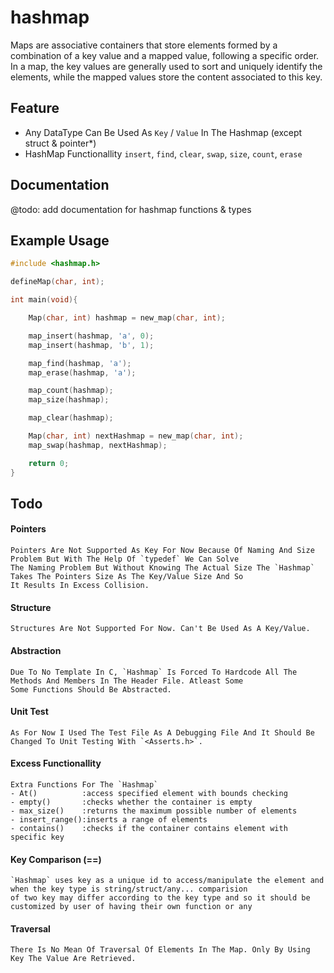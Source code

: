 # hashmap

Maps are associative containers that store elements formed by a combination of a key value and a mapped value, following a specific order. In a map, the key values are generally used to sort and uniquely identify the elements, while the mapped values store the content associated to this key.

## Feature
- Any DataType Can Be Used As `Key` / `Value` In The Hashmap (except struct & pointer*)
- HashMap Functionallity `insert`, `find`, `clear`, `swap`, `size`, `count`, `erase`

## Documentation
@todo:
    add documentation for hashmap functions & types

## Example Usage
```c
#include <hashmap.h>

defineMap(char, int);

int main(void){

    Map(char, int) hashmap = new_map(char, int);

    map_insert(hashmap, 'a', 0);
    map_insert(hashmap, 'b', 1);

    map_find(hashmap, 'a');
    map_erase(hashmap, 'a');

    map_count(hashmap);
    map_size(hashmap);

    map_clear(hashmap);

    Map(char, int) nextHashmap = new_map(char, int);
    map_swap(hashmap, nextHashmap);

    return 0;
}
```
## Todo
#### Pointers
    Pointers Are Not Supported As Key For Now Because Of Naming And Size Problem But With The Help Of `typedef` We Can Solve 
    The Naming Problem But Without Knowing The Actual Size The `Hashmap` Takes The Pointers Size As The Key/Value Size And So
    It Results In Excess Collision.
#### Structure
    Structures Are Not Supported For Now. Can't Be Used As A Key/Value.
#### Abstraction
    Due To No Template In C, `Hashmap` Is Forced To Hardcode All The Methods And Members In The Header File. Atleast Some    
    Some Functions Should Be Abstracted.
#### Unit Test
    As For Now I Used The Test File As A Debugging File And It Should Be Changed To Unit Testing With `<Asserts.h>`.
#### Excess Functionallity
    Extra Functions For The `Hashmap`
    - At()          :access specified element with bounds checking
    - empty()       :checks whether the container is empty
    - max_size()    :returns the maximum possible number of elements
    - insert_range():inserts a range of elements
    - contains()    :checks if the container contains element with specific key
#### Key Comparison (==)
    `Hashmap` uses key as a unique id to access/manipulate the element and when the key type is string/struct/any... comparision
    of two key may differ according to the key type and so it should be customized by user of having their own function or any
#### Traversal
    There Is No Mean Of Traversal Of Elements In The Map. Only By Using Key The Value Are Retrieved.

